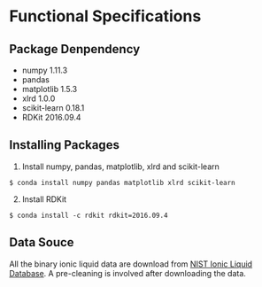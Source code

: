 # Functional Specifications

## Package Denpendency
- numpy 1.11.3
- pandas
- matplotlib 1.5.3
- xlrd 1.0.0
- scikit-learn 0.18.1
- RDKit 2016.09.4

## Installing Packages
1. Install numpy, pandas, matplotlib, xlrd and scikit-learn

`$ conda install numpy pandas matplotlib xlrd scikit-learn`

2. Install RDKit

`$ conda install -c rdkit rdkit=2016.09.4`

## Data Souce
All the binary ionic liquid data are download from [NIST Ionic Liquid Database](http://ilthermo.boulder.nist.gov). A pre-cleaning is involved after downloading the data. 

